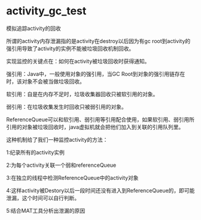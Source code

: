 activity_gc_test
================

模拟追踪activity的回收

所谓的activity内存泄漏指的是activity在destroy以后因为有gc root到activity的强引用导致了activity的实例不能被垃圾回收机制回收。

实现监控的关键点在：如何在activity被垃圾回收时获得通知。

强引用：Java中，一般使用对象的强引用，当GC Root到对象的强引用链存在时，该对象不会被当做垃圾回收。

软引用：自是在内存不足时，垃圾收集器回收只被软引用的对象。

弱引用：在垃圾收集发生时回收只被弱引用的对象。

ReferenceQueue可以和软引用、弱引用等引用配合使用，如果软引用、弱引用所引用的对象被垃圾回收时，java虚拟机就会把他们加入到关联的引用队列里。

这种机制给了我们一种监控activity的方法：

1:纪录所有的activity实例

2:为每个activity关联一个弱和referenceQueue

3:在独立的线程中检测ReferenceQueue中的activity对象

4:这样activity被Destory以后一段时间还没有进入到ReferenceQueue的，即可能泄漏，这个时间可以自行判断。

5:结合MAT工具分析出泄漏的原因
